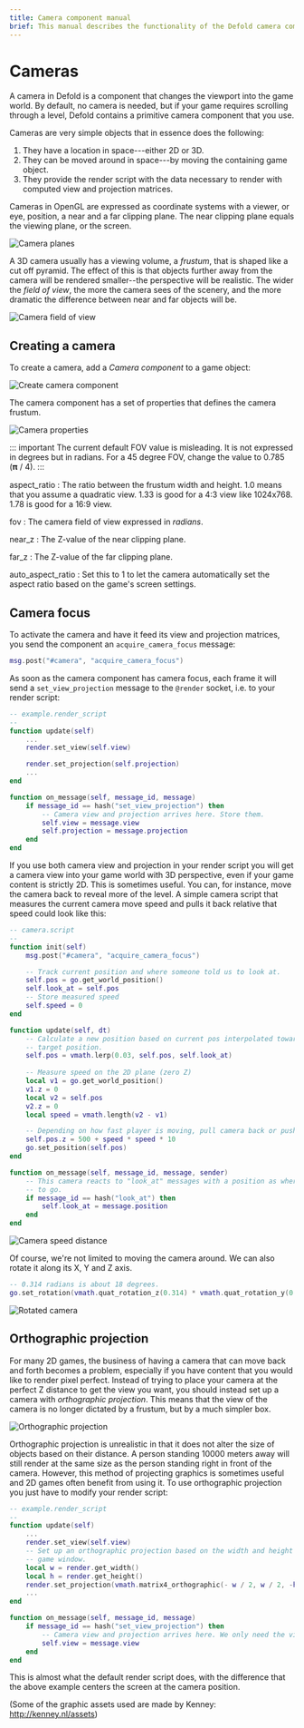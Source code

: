 ```yaml
---
title: Camera component manual
brief: This manual describes the functionality of the Defold camera component.
---
```


# Cameras

A camera in Defold is a component that changes the viewport into the game world. By default, no camera is needed, but if your game requires scrolling through a level, Defold contains a primitive camera component that you use.

Cameras are very simple objects that in essence does the following:

1. They have a location in space---either 2D or 3D.
2. They can be moved around in space---by moving the containing game object.
3. They provide the render script with the data necessary to render with computed view and projection matrices.

Cameras in OpenGL are expressed as coordinate systems with a viewer, or eye, position, a near and a far clipping plane. The near clipping plane equals the viewing plane, or the screen.

![Camera planes](images/cameras/cameras_planes.png)

A 3D camera usually has a viewing volume, a _frustum_, that is shaped like a cut off pyramid. The effect of this is that objects further away from the camera will be rendered smaller--the perspective will be realistic. The wider the _field of view_, the more the camera sees of the scenery, and the more dramatic the difference between near and far objects will be.

![Camera field of view](images/cameras/cameras_fov.png)

## Creating a camera

To create a camera, add a _Camera component_ to a game object:

![Create camera component](images/cameras/cameras_create_component.png)

The camera component has a set of properties that defines the camera frustum.

![Camera properties](images/cameras/cameras_properties.png)

::: important
The current default FOV value is misleading. It is not expressed in degrees but in radians. For a 45 degree FOV, change the value to 0.785 (&#120529; / 4).
:::

aspect_ratio
: The ratio between the frustum width and height. 1.0 means that you assume a quadratic view. 1.33 is good for a 4:3 view like 1024x768. 1.78 is good for a 16:9 view.

fov
: The camera field of view expressed in _radians_.

near_z
: The Z-value of the near clipping plane.

far_z
: The Z-value of the far clipping plane.

auto_aspect_ratio
: Set this to 1 to let the camera automatically set the aspect ratio based on the game's screen settings.


## Camera focus

To activate the camera and have it feed its view and projection matrices, you send the component an `acquire_camera_focus` message:

```lua
msg.post("#camera", "acquire_camera_focus")
```

As soon as the camera component has camera focus, each frame it will send a `set_view_projection` message to the `@render` socket, i.e. to your render script:

```lua
-- example.render_script
--
function update(self)
    ...
    render.set_view(self.view)

    render.set_projection(self.projection)
    ...
end

function on_message(self, message_id, message)
    if message_id == hash("set_view_projection") then
    	-- Camera view and projection arrives here. Store them.
        self.view = message.view
        self.projection = message.projection
    end
end
```

If you use both camera view and projection in your render script you will get a camera view into your game world with 3D perspective, even if your game content is strictly 2D. This is sometimes useful. You can, for instance, move the camera back to reveal more of the level. A simple camera script that measures the current camera move speed and pulls it back relative that speed could look like this:

```lua
-- camera.script
--
function init(self)
	msg.post("#camera", "acquire_camera_focus")

    -- Track current position and where someone told us to look at.
	self.pos = go.get_world_position()
	self.look_at = self.pos
    -- Store measured speed
	self.speed = 0
end

function update(self, dt)
	-- Calculate a new position based on current pos interpolated towards current
	-- target position.
	self.pos = vmath.lerp(0.03, self.pos, self.look_at)
	
	-- Measure speed on the 2D plane (zero Z)
	local v1 = go.get_world_position()
	v1.z = 0
	local v2 = self.pos
	v2.z = 0
	local speed = vmath.length(v2 - v1)

	-- Depending on how fast player is moving, pull camera back or push it forward.
	self.pos.z = 500 + speed * speed * 10
	go.set_position(self.pos)
end

function on_message(self, message_id, message, sender)
    -- This camera reacts to "look_at" messages with a position as where
    -- to go.
	if message_id == hash("look_at") then	
		self.look_at = message.position
	end
end
```

![Camera speed distance](images/cameras/cameras_speed_distance.png)

Of course, we're not limited to moving the camera around. We can also rotate it along its X, Y and Z axis.

```lua
-- 0.314 radians is about 18 degrees.
go.set_rotation(vmath.quat_rotation_z(0.314) * vmath.quat_rotation_y(0.314))
```

![Rotated camera](images/cameras/cameras_camera_rotated.png)

## Orthographic projection

For many 2D games, the business of having a camera that can move back and forth becomes a problem, especially if you have content that you would like to render pixel perfect. Instead of trying to place your camera at the perfect Z distance to get the view you want, you should instead set up a camera with _orthographic projection_. This means that the view of the camera is no longer dictated by a frustum, but by a much simpler box.

![Orthographic projection](images/cameras/cameras_orthographic.png)

Orthographic projection is unrealistic in that it does not alter the size of objects based on their distance. A person standing 10000 meters away will still render at the same size as the person standing right in front of the camera. However, this method of projecting graphics is sometimes useful and 2D games often benefit from using it. To use orthographic projection you just have to modify your render script:

```lua
-- example.render_script
--
function update(self)
    ...
    render.set_view(self.view)
    -- Set up an orthographic projection based on the width and height of the
    -- game window.
	local w = render.get_width()
	local h = render.get_height()
	render.set_projection(vmath.matrix4_orthographic(- w / 2, w / 2, -h / 2, h / 2, -1000, 1000))
    ...
end

function on_message(self, message_id, message)
    if message_id == hash("set_view_projection") then
    	-- Camera view and projection arrives here. We only need the view.
        self.view = message.view
    end
end
```

This is almost what the default render script does, with the difference that the above example centers the screen at the camera position.

(Some of the graphic assets used are made by Kenney: http://kenney.nl/assets)
